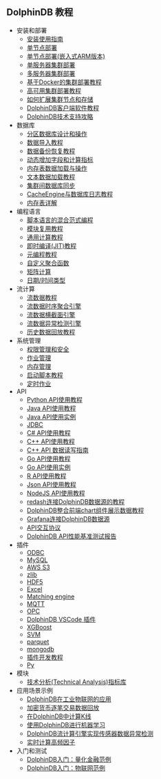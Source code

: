 ## DolphinDB 教程

- 安装和部署
    - [安装使用指南](dolphindb_user_guide.md)
    - [单节点部署](standalone_server.md)
    - [单节点部署(嵌入式ARM版本)](ARM_standalone_deploy.md)
    - [单服务器集群部署](single_machine_cluster_deploy.md)
    - [多服务器集群部署](multi_machine_cluster_deploy.md)
    - [基于Docker的集群部署教程](docker_deployment.md)
    - [高可用集群部署教程](ha_cluster_deployment.md)
    - [如何扩展集群节点和存储](scale_out_cluster.md)
    - [DolphinDB客户端软件教程](client_tool_tutorial.md)
    - [DolphinDB技术支持攻略](dolphindb_support.md)
- 数据库
    - [分区数据库设计和操作](database.md)
    - [数据导入教程](import_data.md)
    - [数据备份恢复教程](restore-backup.md)
    - [动态增加字段和计算指标](add_column.md)
    - [内存表数据加载与操作](partitioned_in_memory_table.md)
    - [文本数据加载教程](import_csv.md)
    - [集群间数据库同步](data_synchronization_between_clusters.md)
    - [CacheEngine与数据库日志教程](redoLog_cacheEngine.md)
    - [内存表详解](in_memory_table.md)
- 编程语言
    - [脚本语言的混合范式编程](hybrid_programming_paradigms.md)
    - [模块复用教程](module_tutorial.md)
    - [通用计算教程](general_computing.md)
    - [即时编译(JIT)教程](jit.md)
    - [元编程教程](meta_programming.md)
    - [自定义聚合函数](udaf.md)
    - [矩阵计算](matrix.md)
    - [日期/时间类型](date_time.md)
- 流计算
    - [流数据教程](streaming_tutorial.md)
    - [流数据时序聚合引擎](stream_aggregator.md)
    - [流数据横截面引擎](streaming_crossSectionalAggregator.md)
    - [流数据异常检测引擎](Anomaly_Detection_Engine.md)
    - [历史数据回放教程](historical_data_replay.md)
- 系统管理
    - [权限管理和安全](ACL_and_Security.md)
    - [作业管理](job_management_tutorial.md)
    - [内存管理](memory_management.md)
    - [启动脚本教程](Startup.md)
    - [定时作业](scheduledJob.md)
- API
    - [Python API使用教程](../../../api_python3/blob/master/README.md)
    - [Java API使用教程](../../../api-java/blob/master/README_CN.md)
    - [Java API使用实例](../../../api-java/blob/master/example/README_CN.md)
	- [JDBC](../../..//jdbc/blob/master/README_CN.md)
    - [C# API使用教程](../../../api-csharp/blob/master/README_CN.md)
    - [C++ API使用教程](../../../api-cplusplus/blob/master/README_CN.md)
    - [C++ API 数据读写指南](c%2B%2Bapi.md)
    - [Go API使用教程](../../../api-go/blob/master/README.md)
    - [Go API使用实例](../../../api-go/blob/master/example/README_CN.md)
    - [R API使用教程](../../../api-r/blob/master/README_CN.md)
    - [Json API使用教程](../../../api-json/blob/master/README_CN.md)
    - [NodeJS API使用教程](../../../api-nodejs/blob/master/README.md)
    - [redash连接DolphinDB数据源的教程](data_interface_for_redash.md)
    - [DolphinDB整合前端chart组件展示数据教程](web_chart_integration.md)
    - [Grafana连接DolphinDB数据源](../../../grafana-datasource/blob/master/README_CN.md)
    - [API交互协议](api_protocol.md)
    - [DolphinDB API性能基准测试报告](api_performance.md)
- 插件
    - [ODBC](../../../DolphinDBPlugin/blob/master/odbc/README.md)
    - [MySQL](../../../DolphinDBPlugin/blob/master/mysql/README_CN.md)
    - [AWS S3](../../../DolphinDBPlugin/blob/master/aws/README_CN.md)
    - [zlib](../../../DolphinDBPlugin/blob/master/zlib/README_CN.md)
    - [HDF5](../../../DolphinDBPlugin/blob/master/hdf5/README_CN.md)
    - [Excel](../../..//excel-add-in)
    - [Matching engine](../../../DolphinDBPlugin/blob/master/MatchingEngine/README.md)
    - [MQTT](../../../DolphinDBPlugin/blob/master/mqtt/README_CN.md)
    - [OPC](../../../DolphinDBPlugin/blob/master/opc/README_CN.md)
    - [DolphinDB VSCode 插件](vscode_extension.md)
    - [XGBoost](../../../DolphinDBPlugin/blob/master/xgboost/README_CN.md)
    - [SVM](../../../DolphinDBPlugin/blob/master/svm/README_CN.md)
    - [parquet](../../../DolphinDBPlugin/blob/master/parquet/README_CN.md)
    - [mongodb](../../../DolphinDBPlugin/blob/master/mongodb/README.md)
    - [插件开发教程](plugin_development_tutorial.md)
    - [Py](../../../DolphinDBPlugin/blob/master/py/README.md)
- 模块
    - [技术分析(Technical Analysis)指标库](ta.md) 
- 应用场景示例
    - [DolphinDB在工业物联网的应用](iot_demo.md)
    - [加密货币逐笔交易数据回放](../../../applications/blob/master/cryptocurr_replay/README.md)
    - [在DolphinDB中计算K线](OHLC.md) 
    - [使用DolphinDB进行机器学习](machine_learning.md)
    - [DolphinDB流计算引擎实现传感器数据异常检测](iot_anomaly_detection.md)
    - [实时计算高频因子](hf_factor_streaming.md)
- 入门和测试
    - [DolphinDB入门：量化金融范例](quant_finance_examples.md)
    - [DolphinDB入门：物联网范例](iot_examples.md)
    
    

